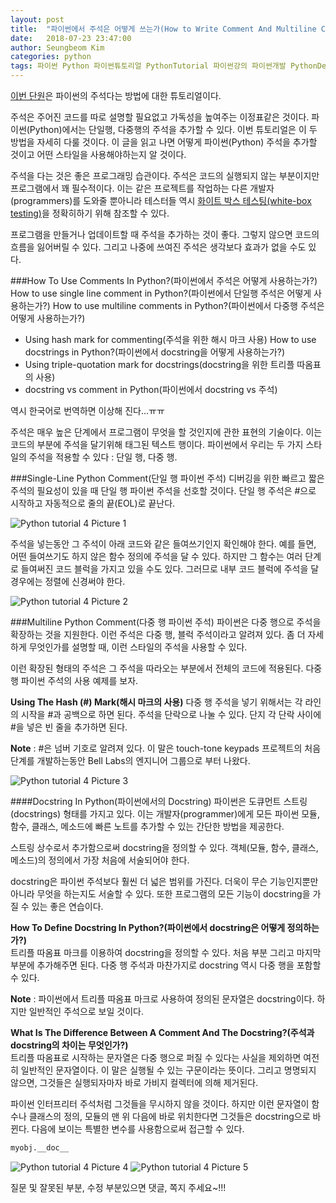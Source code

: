```yaml
---
layout: post
title:  "파이썬에서 주석은 어떻게 쓰는가(How to Write Comment And Multiline Comment In Python)"
date:   2018-07-23 23:47:00
author: Seungbeom Kim
categories: python
tags: 파이썬 Python 파이썬튜토리얼 PythonTutorial 파이썬강의 파이썬개발 PythonDevelopment 파이썬이란 파이썬주석 PythonComment
---
```


[이번 단원](http://www.techbeamers.com/understand-python-comment-docstring/)은 파이썬의 주석다는 방법에 대한 튜토리얼이다.

주석은 주어진 코드를 따로 설명할 필요없고 가독성을 높여주는 이정표같은 것이다. 파이썬(Python)에서는 단일행, 다중행의 주석을 추가할 수 있다. 이번 튜토리얼은 이 두 방법을 자세히 다룰 것이다. 이 글을 읽고 나면 어떻게 파이썬(Python) 주석을 추가할 것이고 어떤 스타일을 사용해야하는지 알 것이다.

주석을 다는 것은 좋은 프로그래밍 습관이다. 주석은 코드의 실행되지 않는 부분이지만 프로그램에서 꽤 필수적이다. 이는 같은 프로젝트를 작업하는 다른 개발자(programmers)를 도와줄 뿐아니라 테스터들 역시 [화이트 박스 테스팅(white-box testing)](https://en.wikipedia.org/wiki/White-box_testing)을 정확히하기 위해 참조할 수 있다.

프로그램을 만들거나 업데이트할 때 주석을 추가하는 것이 좋다. 그렇지 않으면 코드의 흐름을 잃어버릴 수 있다. 그리고 나중에 쓰여진 주석은 생각보다 효과가 없을 수도 있다.

###How To Use  Comments In Python?(파이썬에서 주석은 어떻게 사용하는가?)
How to use single line comment in Python?(파이썬에서 단일행 주석은 어떻게 사용하는가?)
How to use multiline comments in Python?(파이썬에서 다중행 주석은 어떻게 사용하는가?)
- Using hash mark for commenting(주석을 위한 해시 마크 사용)
How to use docstrings in Python?(파이썬에서 docstring을 어떻게 사용하는가?)
- Using triple-quotation mark for docstrings(docstring을 위한 트리플 따옴표의 사용)
- docstring vs comment  in Python(파이썬에서 docstring vs 주석)

역시 한국어로 번역하면 이상해 진다...ㅠㅠ

주석은 매우 높은 단계에서 프로그램이 무엇을 할 것인지에 관한 표현의 기술이다. 이는 코드의 부분에 주석을 달기위해 태그된 텍스트 행이다. 파이썬에서 우리는 두 가지 스타일의 주석을 적용할 수 있다 : 단일 행, 다중 행.

###Single-Line Python Comment(단일 행 파이썬 주석)
디버깅을 위한 빠르고 짧은 주석의 필요성이 있을 때 단일 행 파이썬 주석을 선호할 것이다. 단일 행 주석은 #으로 시작하고 자동적으로 줄의 끝(EOL)로 끝난다.

<img src="{{ site.baseurl }}/assets/python/python_tutorial_4_1.png" title="Python tutorial 4 Picture 1" class="post-image">

주석을 넣는동안 그 주석이 아래 코드와 같은 들여쓰기인지 확인해야 한다. 예를 들면, 어떤 들여쓰기도 하지 않은 함수 정의에 주석을 달 수 있다. 하지만 그 함수는 여러 단계로 들여써진 코드 블럭을 가지고 있을 수도 있다. 그러므로 내부 코드 블럭에 주석을 달 경우에는 정렬에 신경써야 한다.

<img src="{{ site.baseurl }}/assets/python/python_tutorial_4_2.png" title="Python tutorial 4 Picture 2" class="post-image">

###Multiline Python Comment(다중 행 파이썬 주석)
파이썬은 다중 행으로 주석을 확장하는 것을 지원한다. 이런 주석은 다중 행, 블럭 주석이라고 알려져 있다. 좀 더 자세하게 무엇인가를 설명할 때, 이런 스타일의 주석을 사용할 수 있다.

이런 확장된 형태의 주석은 그 주석을 따라오는 부분에서 전체의 코드에 적용된다. 다중 행 파이썬 주석의 사용 예제를 보자.

**Using The Hash (#) Mark(해시 마크의 사용)**
다중 행 주석을 넣기 위해서는 각 라인의 시작을 #과 공백으로 하면 된다. 주석을 단락으로 나눌 수 있다. 단지 각 단락 사이에 #을 넣은 빈 줄을 추가하면 된다.

**Note** : #은 넘버 기호로 알려져 있다. 이 말은 touch-tone keypads 프로젝트의 처음 단계를 개발하는동안 Bell Labs의 엔지니어 그룹으로 부터 나왔다.

<img src="{{ site.baseurl }}/assets/python/python_tutorial_4_3.png" title="Python tutorial 4 Picture 3" class="post-image">

####Docstring In Python(파이썬에서의 Docstring)
파이썬은 도큐먼트 스트링(docstrings) 형태를 가지고 있다. 이는 개발자(programmer)에게 모든 파이썬 모듈, 함수, 클래스, 메소드에 빠른 노트를 추가할 수 있는 간단한 방법을 제공한다.

스트링 상수로서 추가함으로써 docstring을 정의할 수 있다. 객체(모듈, 함수, 클래스, 메소드)의 정의에서 가장 처음에 서술되어야 한다.

docstring은 파이썬 주석보다 훨씬 더 넓은 범위를 가진다. 더욱이 무슨 기능인지뿐만 아니라 무엇을 하는지도 서술할 수 있다. 또한 프로그램의 모든 기능이 docstring을 가질 수 있는 좋은 연습이다.

**How To Define Docstring In Python?(파이썬에서 docstring은 어떻게 정의하는가?)**<br>
트리플 따옴표 마크를 이용하여 docstring을 정의할 수 있다. 처음 부분 그리고 마지막 부분에 추가해주면 된다. 다중 행 주석과 마찬가지로 docstring 역시 다중 행을 포함할 수 있다.

**Note** : 파이썬에서 트리플 따옴표 마크로 사용하여 정의된 문자열은 docstring이다. 하지만 일반적인 주석으로 보일 것이다.

**What Is The Difference Between A Comment And The Docstring?(주석과 docstring의 차이는 무엇인가?)**<br>
트리플 따옴표로 시작하는 문자열은 다중 행으로 퍼질 수 있다는 사실을 제외하면 여전히 일반적인 문자열이다. 이 말은 실행될 수 있는 구문이라는 뜻이다. 그리고 명명되지 않으면, 그것들은 실행되자마자 바로 가비지 컬렉터에 의해 제거된다.

파이썬 인터프리터 주석처럼 그것들을 무시하지 않을 것이다. 하지만 이런 문자열이 함수나 클래스의 정의, 모듈의 맨 위 다음에 바로 위치한다면 그것들은 docstring으로 바뀐다. 다음에 보이는 특별한 변수를 사용함으로써 접근할 수 있다.

```python
myobj.__doc__
```

<img src="{{ site.baseurl }}/assets/python/python_tutorial_4_4.png" title="Python tutorial 4 Picture 4" class="post-image">
<img src="{{ site.baseurl }}/assets/python/python_tutorial_4_5.png" title="Python tutorial 4 Picture 5" class="post-image">

질문 및 잘못된 부분, 수정 부분있으면 댓글, 쪽지 주세요~!!!
